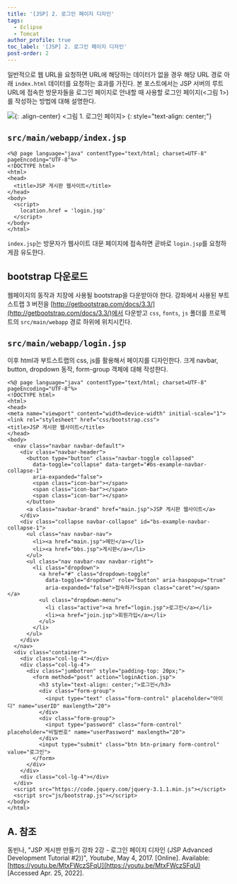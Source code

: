 ```yaml
---
title: '[JSP] 2. 로그인 페이지 디자인'
tags:
  - Eclipse
  - Tomcat
author_profile: true
toc_label: '[JSP] 2. 로그인 페이지 디자인'
post-order: 2
---
```


일반적으로 웹 URL을 요청하면 URL에 해당하는 데이터가 없을 경우 해당 URL 경로 아래 `index.html` 데이터를 요청하는 효과를 가진다. 본 포스트에서는 JSP 서버의 루트 URL에 접속한 방문자들을 로그인 페이지로 안내할 때 사용할 로그인 페이지(<그림 1>)를 작성하는 방법에 대해 설명한다.

![](https://drive.google.com/uc?export=view&id=19i3ze81r19WkoNqcUWMVs2We3RgzPS6x){: .align-center}
<그림 1. 로그인 페이지>
{: style="text-align: center;"}

## `src/main/webapp/index.jsp`
```jsp:src/webapp/index.jsp:lineons
<%@ page language="java" contentType="text/html; charset=UTF-8" pageEncoding="UTF-8"%>
<!DOCTYPE html>
<html>
<head>
  <title>JSP 게시판 웹사이트</title>
</head>
<body>
  <script>
    location.href = 'login.jsp'
  </script>
</body>
</html>
```

`index.jsp`는 방문자가 웹사이트 대문 페이지에 접속하면 곧바로 `login.jsp`를 요청하게끔 유도한다.

## bootstrap 다운로드
웹페이지의 동작과 치장에 사용될 bootstrap을 다운받아야 한다. 강좌에서 사용된 부트스트랩 3 버전을 [http://getbootstrap.com/docs/3.3/](http://getbootstrap.com/docs/3.3/)에서 다운받고 `css`, `fonts`, `js` 폴더를 프로젝트의 `src/main/webapp` 경로 하위에 위치시킨다.

## `src/main/webapp/login.jsp`
이후 html과 부트스트랩의 css, js를 활용해서 페이지를 디자인한다. 크게 navbar, button, dropdown 동작, form-group 객체에 대해 작성한다.

```jsp:login.jsp:lineons
<%@ page language="java" contentType="text/html; charset=UTF-8" pageEncoding="UTF-8"%>
<!DOCTYPE html>
<html>
<head>
<meta name="viewport" content="width=device-width" initial-scale="1">
<link rel="stylesheet" href="css/bootstrap.css">
<title>JSP 게시판 웹사이트</title>
</head>
<body>
  <nav class="navbar navbar-default">
    <div class="navbar-header">
      <button type="button" class="navbar-toggle collapsed"
        data-toggle="collapse" data-target="#bs-example-navbar-collapse-1"
        aria-expanded="false">
        <span class="icon-bar"></span>
        <span class="icon-bar"></span>
        <span class="icon-bar"></span>
      </button>
      <a class="navbar-brand" href="main.jsp">JSP 게시판 웹사이트</a>
    </div>
    <div class="collapse navbar-collapse" id="bs-example-navbar-collapse-1">
      <ul class="nav navbar-nav">
        <li><a href="main.jsp">메인</a></li>
        <li><a href="bbs.jsp">게시판</a></li>
      </ul>
      <ul class="nav navbar-nav navbar-right">
        <li class="dropdown">
          <a href="#" class="dropdown-toggle"
            data-toggle="dropdown" role="button" aria-haspopup="true"
            aria-expanded="false">접속하기<span class="caret"></span></a>
          <ul class="dropdown-menu">
            <li class="active"><a href="login.jsp">로그인</a></li>
            <li><a href="join.jsp">회원가입</a></li>
          </ul>
        </li>
      </ul>
    </div>
  </nav>
  <div class="container">
    <div class="col-lg-4"></div>
    <div class="col-lg-4">
      <div class="jumbotron" style="padding-top: 20px;">
        <form method="post" action="loginAction.jsp">
          <h3 style="text-align: center;">로그인</h3>
          <div class="form-group">
            <input type="text" class="form-control" placeholder="아이디" name="userID" maxlength="20">
          </div>
          <div class="form-group">
            <input type="password" class="form-control" placeholder="비밀번호" name="userPassword" maxlength="20">
          </div>
          <input type="submit" class="btn btn-primary form-control" value="로그인">
        </form>
      </div>
    </div>
    <div class="col-lg-4"></div>
  </div>
  <script src="https://code.jquery.com/jquery-3.1.1.min.js"></script>
  <script src="js/bootstrap.js"></script>
</body>
</html>
```

## A. 참조
동빈나, "JSP 게시판 만들기 강좌 2강 - 로그인 페이지 디자인 (JSP Advanced Development Tutorial #2))", *Youtube*, May 4, 2017. [Online]. Available: [https://youtu.be/MtxFWczSFqU](https://youtu.be/MtxFWczSFqU) [Accessed Apr. 25, 2022].
